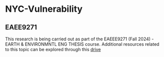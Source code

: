 # NYC-Vulnerability



## EAEE9271
This research is being carried out as part of the EAEEE9271 (Fall 2024) - EARTH &amp; ENVIRONMNTL ENG THESIS course. Additional resources related to this topic can be explored through this [drive](https://drive.google.com/drive/folders/1O1DLxy_BeMLSoKl6KaMozdFqzm1Fs9BG?usp=drive_link)
